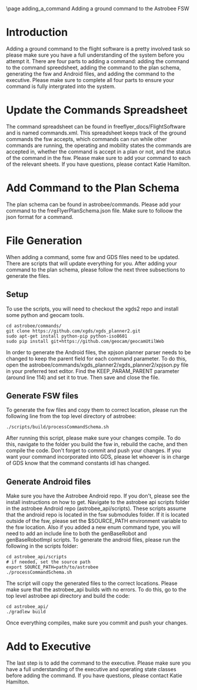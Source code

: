 \page adding_a_command Adding a ground command to the Astrobee FSW

# Introduction

Adding a ground command to the flight software is a pretty involved task so please make sure you have a full understanding of the system before you attempt it. There are four parts to adding a command: adding the command to the command spreedsheet, adding the command to the plan schema, generating the fsw and Android files, and adding the command to the executive. Please make sure to complete all four parts to ensure your command is fully intergrated into the system.

# Update the Commands Spreadsheet

The command spreadsheet can be found in freeflyer_docs/FlightSoftware and is named commands.xml. This spreadsheet keeps track of the ground commands the fsw accepts, which commands can run while other commands are running, the operating and mobility states the commands are accepted in, whether the command is accept in a plan or not, and the status of the command in the fsw. Please make sure to add your command to each of the relevant sheets. If you have questions, please contact Katie Hamilton.

# Add Command to the Plan Schema

The plan schema can be found in astrobee/commands. Please add your command to the freeFlyerPlanSchema.json file. Make sure to folloow the json format for a command.

# File Generation

When adding a command, some fsw and GDS files need to be updated. There are scripts that will update everything for you. After adding your command to the plan schema, please follow the next three subsections to generate the files.

## Setup

To use the scripts, you will need to checkout the xgds2 repo and install some python and geocam tools.

    cd astrobee/commands/
    git clone https://github.com/xgds/xgds_planner2.git
    sudo apt-get install python-pip python-iso8601
    sudo pip install git+https://github.com/geocam/geocamUtilWeb

In order to generate the Android files, the xpjson planner parser needs to be changed to keep the parent field for each command parameter. To do this, open the astrobee/commands/xgds_planner2/xgds_planner2/xpjson.py file in your preferred  text editor. Find the KEEP_PARAM_PARENT parameter (around line 114) and set it to true. Then save and close the file.

## Generate FSW files

To generate the fsw files and copy them to correct location, please run the following line from the top level directory of astrobee:

    ./scripts/build/processCommandSchema.sh

After running this script, please make sure your changes compile. To do this, navigate to the folder you build the fsw in, rebuild the cache, and then compile the code. Don't forget to commit and push your changes. If you want your command incorporated into GDS, please let whoever is in charge of GDS know that the command constants idl has changed.

## Generate Android files

Make sure you have the Astrobee Android repo. If you don't, please see the install instructions on how to get. Navigate to the astrobee api scripts folder in the astrobee Android repo (astrobee_api/scripts). These scripts assume that the android repo is located in the fsw submodules folder. If it is located outside of the fsw, please set the $SOURCE_PATH environment variable to the fsw location. Also if you added a new enum command type, you will need to add an include line to both the genBaseRobot and genBaseRobotImpl scripts. To generate the android files, please run the following in the scripts folder:

    cd astrobee_api/scripts
    # if needed, set the source path
    export SOURCE_PATH=path/to/astrobee
    ./processCommandSchema.sh

The script will copy the generated files to the correct locations. Please make sure that the astrobee_api builds with no errors. To do this, go to the top level astrobee api directory and build the code:

    cd astrobee_api/
    ./gradlew build

Once everything compiles, make sure you commit and push your changes.


# Add to Executive

The last step is to add the command to the executive. Please make sure you have a full understanding of the executive and operating state classes before adding the command. If you have questions, please contact Katie Hamilton.



